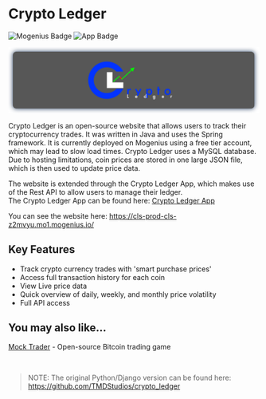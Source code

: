 # Crypto Ledger

![Mogenius Badge](https://img.shields.io/badge/deployment-mogenius-blue) ![App Badge](https://img.shields.io/badge/app-android-brightgreen)

![Crypto Ledger Logo](https://raw.githubusercontent.com/TMDStudios/crypto_ledger/main/static/images/CryptoLedger.png)

Crypto Ledger is an open-source website that allows users to track their cryptocurrency trades. It was written in Java and uses the Spring framework. It is currently deployed on Mogenius using a free tier account, which may lead to slow load times. Crypto Ledger uses a MySQL database. Due to hosting limitations, coin prices are stored in one large JSON file, which is then used to update price data.

The website is extended through the Crypto Ledger App, which makes use of the Rest API to allow users to manage their ledger.<br>The Crypto Ledger App can be found here: [Crypto Ledger App](https://github.com/TMDStudios/crypto_ledger_app_kotlin 'Crypto Ledger App')

You can see the website here: https://cls-prod-cls-z2mvyu.mo1.mogenius.io/

## Key Features

- Track crypto currency trades with 'smart purchase prices'
- Access full transaction history for each coin
- View Live price data
- Quick overview of daily, weekly, and monthly price volatility
- Full API access  


## You may also like...

[Mock Trader](https://github.com/TMDStudios/MockTrader 'Mock Trader') - Open-source Bitcoin trading game

<br>

> NOTE: The original Python/Django version can be found here: https://github.com/TMDStudios/crypto_ledger
